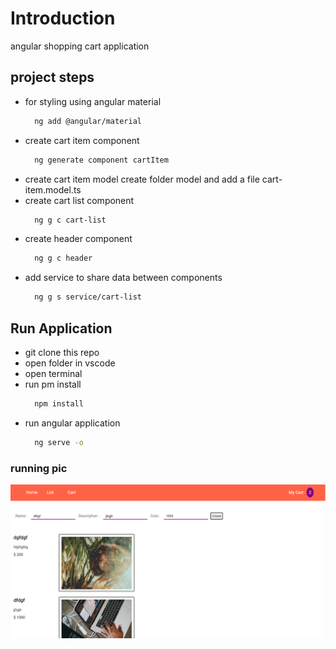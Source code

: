 # Introduction

angular shopping cart application

## project steps

- for styling using angular material
  ```bash
    ng add @angular/material
  ```
- create cart item component
  ```bash
    ng generate component cartItem
  ```
- create cart item model
  create folder model and add a file cart-item.model.ts
- create cart list component
  ```bash
    ng g c cart-list
  ```
- create header component
  ```bash
    ng g c header
  ```
- add service to share data between components
  ```bash
    ng g s service/cart-list
  ```

## Run Application

- git clone this repo
- open folder in vscode
- open terminal
- run pm install
  ```sh
    npm install
  ```
- run angular application
  ```sh
    ng serve -o
  ```

### running pic

![Project pic](project_pic.png)
